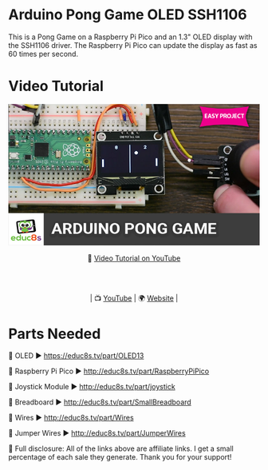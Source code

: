 # Arduino Pong Game OLED SSH1106

This is a Pong Game on a Raspberry Pi Pico and an 1.3" OLED display with the SSH1106 driver. The Raspberry Pi Pico can update the display as fast as 60 times per second.

# Video Tutorial

<p align="center">
  <img src="preview.jpg" alt="ST7735 DISPLAY CIRCUITPYTHON" width="800">
</p>

<p align="center">
🎥 <a href="https://youtu.be/tTsUdK7MMuI">Video Tutorial on YouTube</a>
</p>

<br>
<br>
<p align="center">
| 📺 <a href="https://www.youtube.com/educ8s">YouTube</a>
| 🌍 <a href="http://www.educ8s.tv">Website</a> | <br>
</p>


# Parts Needed

🛒 OLED ▶ https://educ8s.tv/part/OLED13

🛒  Raspberry Pi Pico ▶ http://educ8s.tv/part/RaspberryPiPico

🛒 Joystick Module ▶ http://educ8s.tv/part/joystick

🛒 Breadboard ▶ http://educ8s.tv/part/SmallBreadboard

🛒 Wires ▶ http://educ8s.tv/part/Wires

🛒 Jumper Wires ▶ http://educ8s.tv/part/JumperWires

💖 Full disclosure: All of the links above are affiliate links. I get a small percentage of each sale they generate. Thank you for your support!
